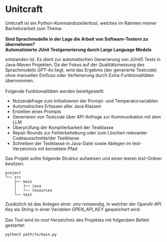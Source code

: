 # Unitcraft
Unitcraft ist ein Python-Kommandozeilentool, welches im Rahmen meiner Bachelorarbeit zum Thema: <br><br>
**Sind Sprachmodelle in der Lage die Arbeit von Software-Testern zu übernehmen?
<br> Automatisierte JUnit Testgenerierung durch Large Language Models**

entstanden ist. Es dient zur automatischen Generierung von JUnit5 Tests in Java-Maven Projekten. Da der Fokus auf der Qualitätsmessung des Sprachmodells *GPT-4o* liegt, wird das Ergebnis (der generierte Testcode) ohne manuellen Einfluss oder Verfeinerung durch Extra-Funktionalitäten übernommen.<br><br>
Folgende Funktionalitäten werden bereitgestellt:
* Nutzerabfrage zum Initialisieren der Prompt- und Temperaturvariablen
* Automatisches Erfassen aller Java Klassen
* Erstellen eines Prompts
* Generieren von Testcode über API-Anfrage zur Kommunikation mit dem LLM
* Überprüfung der Kompilierbarkeit der Testklasse
* Repair Rounds zur Fehlerbehebung oder zum Löschen relevanter Codeausschnitte/der Testklasse
* Schreiben der Testklasse in Java-Datei sowie Ablegen im test-Verzeichnis mit korrektem Pfad

Das Projekt sollte folgende Struktur aufweisen und einen leeren *test*-Ordner besitzen:

```
project
└── src
    ├── main
    │   ├── java
    │   └── resources
    └── test
```
Zusätzlich ist das Anlegen einer *.env* notwendig, in welcher der OpenAI-API Key als String in einer Variablen *OPEN_API_KEY* gespeichert wird.<br><br>
Das Tool wird im *root*-Verzeichnis des Projektes mit folgendem Befehl gestartet:

```bash
python3 path/to/main.py
```




